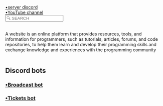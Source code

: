 <html>
<head>

  <a href="https://discord.com/invite/hAyveBFb">•server discord</a><br>
  <a href="https://youtube.com/@ayoub_kobra_ff?si=nQyarPNhHvr3rWIK">•YouTube channel</a><br>
  <input type="sarch" placeholder="🔍 SEARCH" id="myInput" title="type a name" onkeyup="myFuncrion()"/>
  
  <meta http-equiv="CONTENT-TYPE" content="text/html; charset=UTF-8">
  <link rel="stylesheet" href="styles/style.css"/>
  <title>jé.blue</title>
   

</head>
<body>
  
<style>
    body {
      background-image: url('IMG_٢٠٢٤٠٥١٦_٢٠١٤٥١.jpg');
      background-size: cover;
      background-position: center;
    }
  </style>
 <br> <t>A website is an online platform that provides resources, tools, and information for programmers, such as tutorials, articles, forums, and code repositories, to help them learn and develop their programming skills and exchange knowledge and experiences with the programming community<t><br>
  <br>
  <h2>Discord bots</h2>
  <a href="https://bleu1js.github.io/Broadcast-bot.-js-/"><h3>•Broadcast bot</h3></a>
  <a href="https://bleu1js.github.io/Ticket-bot"><h3>•Tickets bot</h3></a>

  
   
</body>
</html>
